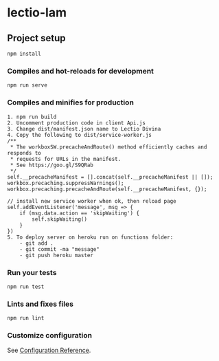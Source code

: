 # lectio-lam

## Project setup
```
npm install
```

### Compiles and hot-reloads for development
```
npm run serve
```

### Compiles and minifies for production
```
1. npm run build
2. Uncomment production code in client Api.js
3. Change dist/manifest.json name to Lectio Divina
4. Copy the following to dist/service-worker.js
/**
 * The workboxSW.precacheAndRoute() method efficiently caches and responds to
 * requests for URLs in the manifest.
 * See https://goo.gl/S9QRab
 */
self.__precacheManifest = [].concat(self.__precacheManifest || []);
workbox.precaching.suppressWarnings();
workbox.precaching.precacheAndRoute(self.__precacheManifest, {});

// install new service worker when ok, then reload page
self.addEventListener('message', msg => {
    if (msg.data.action == 'skipWaiting') {
        self.skipWaiting()
    }
})
5. To deploy server on heroku run on functions folder:
    - git add .
    - git commit -ma "message"
    - git push heroku master
```

### Run your tests
```
npm run test
```

### Lints and fixes files
```
npm run lint
```

### Customize configuration
See [Configuration Reference](https://cli.vuejs.org/config/).
